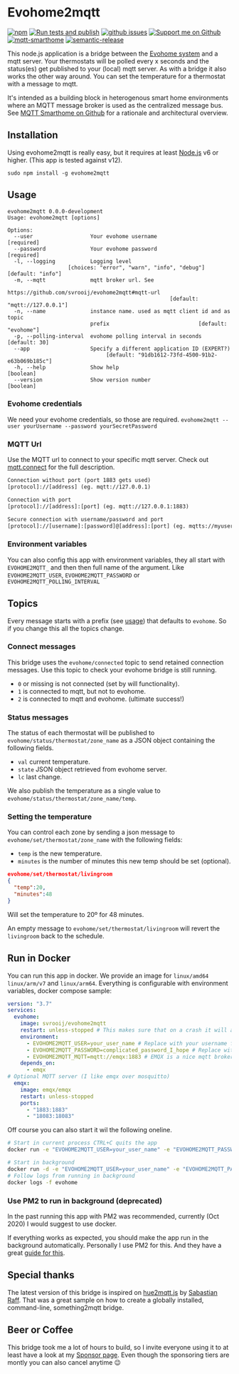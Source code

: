 # Evohome2mqtt

[![npm][badge_npm]][link_npm]
[![Run tests and publish][badge_build]][link_build]
[![github issues][badge_issues]][link_issues]
[![Support me on Github][badge_sponsor]][link_sponsor]
[![mqtt-smarthome][badge_smarthome]][link_smarthome]
[![semantic-release][badge_semantic]][link_semantic]

This node.js application is a bridge between the [Evohome system](http://getconnected.honeywell.com/en/evohome) and a mqtt server. Your thermostats will be polled every x seconds and the status(es) get published to your (local) mqtt server. As with a bridge it also works the other way around. You can set the temperature for a thermostat with a message to mqtt.

It's intended as a building block in heterogenous smart home environments where an MQTT message broker is used as the centralized message bus. See [MQTT Smarthome on Github](https://github.com/mqtt-smarthome/mqtt-smarthome) for a rationale and architectural overview.

## Installation

Using evohome2mqtt is really easy, but it requires at least [Node.js](https://nodejs.org/) v6 or higher. (This app is tested against v12).

`sudo npm install -g evohome2mqtt`

## Usage

```text
evohome2mqtt 0.0.0-development
Usage: evohome2mqtt [options]

Options:
  --user                  Your evohome username                       [required]
  --password              Your evohome password                       [required]
  -l, --logging           Logging level
                   [choices: "error", "warn", "info", "debug"] [default: "info"]
  -m, --mqtt              mqtt broker url. See
                          https://github.com/svrooij/evohome2mqtt#mqtt-url
                                                   [default: "mqtt://127.0.0.1"]
  -n, --name              instance name. used as mqtt client id and as topic
                          prefix                            [default: "evohome"]
  -p, --polling-interval  evohome polling interval in seconds      [default: 30]
  --app                   Specify a different application ID (EXPERT?)
                               [default: "91db1612-73fd-4500-91b2-e63b069b185c"]
  -h, --help              Show help                                    [boolean]
  --version               Show version number                          [boolean]
```

### Evohome credentials

We need your evohome credentials, so those are required. `evohome2mqtt --user yourUsername --password yourSecretPassword`

### MQTT Url

Use the MQTT url to connect to your specific mqtt server. Check out [mqtt.connect](https://github.com/mqttjs/MQTT.js#connect) for the full description.

```txt
Connection without port (port 1883 gets used)
[protocol]://[address] (eg. mqtt://127.0.0.1)

Connection with port
[protocol]://[address]:[port] (eg. mqtt://127.0.0.1:1883)

Secure connection with username/password and port
[protocol]://[username]:[password]@[address]:[port] (eg. mqtts://myuser:secretpassword@127.0.0.1:8883)
```

### Environment variables

You can also config this app with environment variables, they all start with `EVOHOME2MQTT_` and then then full name of the argument. Like `EVOHOME2MQTT_USER`, `EVOHOME2MQTT_PASSWORD` or `EVOHOME2MQTT_POLLING_INTERVAL`

## Topics

Every message starts with a prefix (see [usage](#usage)) that defaults to `evohome`. So if you change this all the topics change.

### Connect messages

This bridge uses the `evohome/connected` topic to send retained connection messages. Use this topic to check your evohome bridge is still running.

* `0` or missing is not connected (set by will functionality).
* `1` is connected to mqtt, but not to evohome.
* `2` is connected to mqtt and evohome. (ultimate success!)

### Status messages

The status of each thermostat will be published to `evohome/status/thermostat/zone_name` as a JSON object containing the following fields.

* `val` current temperature.
* `state` JSON object retrieved from evohome server.
* `lc` last change.

We also publish the temperature as a single value to `evohome/status/thermostat/zone_name/temp`.

### Setting the temperature

You can control each zone by sending a json message to `evohome/set/thermostat/zone_name` with the following fields:

* `temp` is the new temperature.
* `minutes` is the number of minutes this new temp should be set (optional).

```JSON
evohome/set/thermostat/livingroom
{
  "temp":20,
  "minutes":48
}
```

Will set the temperature to 20º for 48 minutes.

An empty message to `evohome/set/thermostat/livingroom` will revert the `livingroom` back to the schedule.

## Run in Docker

You can run this app in docker. We provide an image for `linux/amd64` `linux/arm/v7` and `linux/arm64`.
Everything is configurable with environment variables, docker compose sample:

```yaml
version: "3.7"
services:
  evohome:
    image: svrooij/evohome2mqtt
    restart: unless-stopped # This makes sure that on a crash it will automatically be restarted.
    environment:
      - EVOHOME2MQTT_USER=your_user_name # Replace with your username for the evohome system
      - EVOHOME2MQTT_PASSWORD=complicated_password_I_hope # Replace with your password for the evohome system
      - EVOHOME2MQTT_MQTT=mqtt://emqx:1883 # EMQX is a nice mqtt broker
    depends_on:
      - emqx
# Optional MQTT server (I like emqx over mosquitto)
  emqx:
    image: emqx/emqx
    restart: unless-stopped
    ports:
      - "1883:1883"
      - "18083:18083"
```

Off course you can also start it wil the following oneline.

```sh
# Start in current process CTRL+C quits the app
docker run -e "EVOHOME2MQTT_USER=your_user_name" -e "EVOHOME2MQTT_PASSWORD=complicated_password" -e "EVOHOME2MQTT_MQTT=mqtt://emqx:1883" -n evohome svrooij/evohome2mqtt

# Start in background
docker run -d -e "EVOHOME2MQTT_USER=your_user_name" -e "EVOHOME2MQTT_PASSWORD=complicated_password" -e "EVOHOME2MQTT_MQTT=mqtt://emqx:1883" -n evohome svrooij/evohome2mqtt
# Follow logs from running in background
docker logs -f evohome
```

### Use PM2 to run in background (deprecated)

In the past running this app with PM2 was recommended, currently (Oct 2020) I would suggest to use docker.

If everything works as expected, you should make the app run in the background automatically. Personally I use PM2 for this. And they have a great [guide for this](http://pm2.keymetrics.io/docs/usage/quick-start/).

## Special thanks

The latest version of this bridge is inspired on [hue2mqtt.js](https://github.com/hobbyquaker/hue2mqtt.js) by [Sabastian Raff](https://github.com/hobbyquaker). That was a great sample on how to create a globally installed, command-line, something2mqtt bridge.

## Beer or Coffee

This bridge took me a lot of hours to build, so I invite everyone using it to at least have a look at my [Sponsor page](https://github.com/sponsors/svrooij). Even though the sponsoring tiers are montly you can also cancel anytime :wink:

[badge_build]: https://github.com/svrooij/evohome2mqtt/workflows/Run%20tests%20and%20publish/badge.svg
[badge_issues]: https://img.shields.io/github/issues/svrooij/evohome2mqtt?style=flat-square
[badge_npm]: https://img.shields.io/npm/v/evohome2mqtt?style=flat-square
[badge_semantic]: https://img.shields.io/badge/%20%20%F0%9F%93%A6%F0%9F%9A%80-semantic--release-e10079.svg?style=flat-square
[badge_smarthome]: https://img.shields.io/badge/mqtt-smarthome-blue.svg?style=flat-square
[badge_sponsor]: https://img.shields.io/badge/Sponsor-on%20Github-red?style=flat-square

[link_build]: https://github.com/svrooij/evohome2mqtt/actions
[link_issues]: https://github.com/svrooij/evohome2mqtt/issues
[link_npm]: https://www.npmjs.com/package/evohome2mqtt
[link_semantic]: https://github.com/semantic-release/semantic-release
[link_smarthome]: https://github.com/mqtt-smarthome/mqtt-smarthome
[link_sponsor]: https://github.com/sponsors/svrooij
